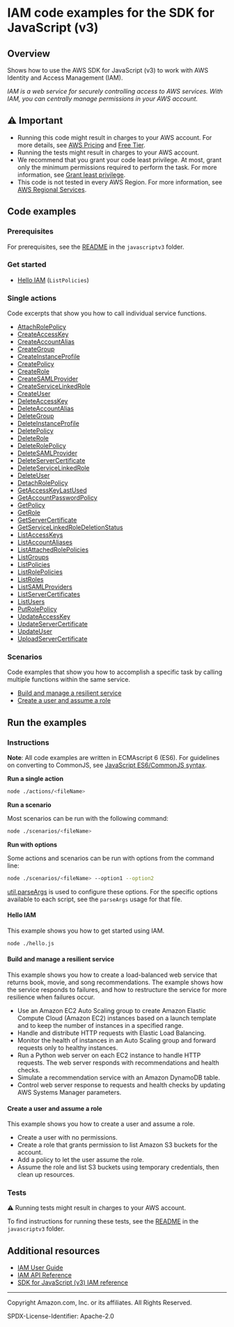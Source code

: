 # IAM code examples for the SDK for JavaScript (v3)

## Overview

Shows how to use the AWS SDK for JavaScript (v3) to work with AWS Identity and Access Management (IAM).

<!--custom.overview.start-->
<!--custom.overview.end-->

_IAM is a web service for securely controlling access to AWS services. With IAM, you can centrally manage permissions in your AWS account._

## ⚠ Important

* Running this code might result in charges to your AWS account. For more details, see [AWS Pricing](https://aws.amazon.com/pricing/) and [Free Tier](https://aws.amazon.com/free/).
* Running the tests might result in charges to your AWS account.
* We recommend that you grant your code least privilege. At most, grant only the minimum permissions required to perform the task. For more information, see [Grant least privilege](https://docs.aws.amazon.com/IAM/latest/UserGuide/best-practices.html#grant-least-privilege).
* This code is not tested in every AWS Region. For more information, see [AWS Regional Services](https://aws.amazon.com/about-aws/global-infrastructure/regional-product-services).

<!--custom.important.start-->
<!--custom.important.end-->

## Code examples

### Prerequisites

For prerequisites, see the [README](../../README.md#Prerequisites) in the `javascriptv3` folder.


<!--custom.prerequisites.start-->
<!--custom.prerequisites.end-->

### Get started

- [Hello IAM](hello.js#L6) (`ListPolicies`)


### Single actions

Code excerpts that show you how to call individual service functions.

- [AttachRolePolicy](actions/attach-role-policy.js#L6)
- [CreateAccessKey](actions/create-access-key.js#L6)
- [CreateAccountAlias](actions/create-account-alias.js#L6)
- [CreateGroup](actions/create-group.js#L6)
- [CreateInstanceProfile](../cross-services/wkflw-resilient-service/steps-demo.js#L450)
- [CreatePolicy](actions/create-policy.js#L6)
- [CreateRole](actions/create-role.js#L6)
- [CreateSAMLProvider](actions/create-saml-provider.js#L6)
- [CreateServiceLinkedRole](actions/create-service-linked-role.js#L6)
- [CreateUser](actions/create-user.js#L6)
- [DeleteAccessKey](actions/delete-access-key.js#L6)
- [DeleteAccountAlias](actions/delete-account-alias.js#L6)
- [DeleteGroup](actions/delete-group.js#L6)
- [DeleteInstanceProfile](../cross-services/wkflw-resilient-service/steps-destroy.js#L216)
- [DeletePolicy](actions/delete-policy.js#L6)
- [DeleteRole](actions/delete-role.js#L6)
- [DeleteRolePolicy](actions/delete-role-policy.js#L6)
- [DeleteSAMLProvider](actions/delete-saml-provider.js#L6)
- [DeleteServerCertificate](actions/delete-server-certificate.js#L6)
- [DeleteServiceLinkedRole](actions/delete-service-linked-role.js#L6)
- [DeleteUser](actions/delete-user.js#L6)
- [DetachRolePolicy](actions/detach-role-policy.js#L6)
- [GetAccessKeyLastUsed](actions/get-access-key-last-used.js#L6)
- [GetAccountPasswordPolicy](actions/get-account-password-policy.js#L6)
- [GetPolicy](actions/get-policy.js#L6)
- [GetRole](actions/get-role.js#L6)
- [GetServerCertificate](actions/get-server-certificate.js#L6)
- [GetServiceLinkedRoleDeletionStatus](actions/get-service-linked-role-deletion-status.js#L6)
- [ListAccessKeys](actions/list-access-keys.js#L6)
- [ListAccountAliases](actions/list-account-aliases.js#L6)
- [ListAttachedRolePolicies](actions/list-attached-role-policies.js#L6)
- [ListGroups](actions/list-groups.js#L6)
- [ListPolicies](actions/list-policies.js#L6)
- [ListRolePolicies](actions/list-role-policies.js#L6)
- [ListRoles](actions/list-roles.js#L6)
- [ListSAMLProviders](actions/list-saml-providers.js#L6)
- [ListServerCertificates](actions/list-server-certificates.js#L6)
- [ListUsers](actions/list-users.js#L6)
- [PutRolePolicy](actions/put-role-policy.js#L6)
- [UpdateAccessKey](actions/update-access-key.js#L6)
- [UpdateServerCertificate](actions/update-server-certificate.js#L6)
- [UpdateUser](actions/update-user.js#L6)
- [UploadServerCertificate](actions/upload-server-certificate.js#L6)

### Scenarios

Code examples that show you how to accomplish a specific task by calling multiple
functions within the same service.

- [Build and manage a resilient service](../cross-services/wkflw-resilient-service/index.js)
- [Create a user and assume a role](scenarios/basic.js)


<!--custom.examples.start-->
<!--custom.examples.end-->

## Run the examples

### Instructions

**Note**: All code examples are written in ECMAscript 6 (ES6). For guidelines on converting to CommonJS, see
[JavaScript ES6/CommonJS syntax](https://docs.aws.amazon.com/sdk-for-javascript/v3/developer-guide/sdk-examples-javascript-syntax.html).

**Run a single action**

```bash
node ./actions/<fileName>
```

**Run a scenario**

Most scenarios can be run with the following command:
```bash
node ./scenarios/<fileName>
```

**Run with options**

Some actions and scenarios can be run with options from the command line:
```bash
node ./scenarios/<fileName> --option1 --option2
```
[util.parseArgs](https://nodejs.org/api/util.html#utilparseargsconfig) is used to configure
these options. For the specific options available to each script, see the `parseArgs` usage
for that file.

<!--custom.instructions.start-->
<!--custom.instructions.end-->

#### Hello IAM

This example shows you how to get started using IAM.

```bash
node ./hello.js
```


#### Build and manage a resilient service

This example shows you how to create a load-balanced web service that returns book, movie, and song recommendations. The example shows how the service responds to failures, and how to restructure the service for more resilience when failures occur.

- Use an Amazon EC2 Auto Scaling group to create Amazon Elastic Compute Cloud (Amazon EC2) instances based on a launch template and to keep the number of instances in a specified range.
- Handle and distribute HTTP requests with Elastic Load Balancing.
- Monitor the health of instances in an Auto Scaling group and forward requests only to healthy instances.
- Run a Python web server on each EC2 instance to handle HTTP requests. The web server responds with recommendations and health checks.
- Simulate a recommendation service with an Amazon DynamoDB table.
- Control web server response to requests and health checks by updating AWS Systems Manager parameters.

<!--custom.scenario_prereqs.cross_ResilientService.start-->
<!--custom.scenario_prereqs.cross_ResilientService.end-->


<!--custom.scenarios.cross_ResilientService.start-->
<!--custom.scenarios.cross_ResilientService.end-->

#### Create a user and assume a role

This example shows you how to create a user and assume a role.

- Create a user with no permissions.
- Create a role that grants permission to list Amazon S3 buckets for the account.
- Add a policy to let the user assume the role.
- Assume the role and list S3 buckets using temporary credentials, then clean up resources.

<!--custom.scenario_prereqs.iam_Scenario_CreateUserAssumeRole.start-->
<!--custom.scenario_prereqs.iam_Scenario_CreateUserAssumeRole.end-->


<!--custom.scenarios.iam_Scenario_CreateUserAssumeRole.start-->
<!--custom.scenarios.iam_Scenario_CreateUserAssumeRole.end-->

### Tests

⚠ Running tests might result in charges to your AWS account.


To find instructions for running these tests, see the [README](../../README.md#Tests)
in the `javascriptv3` folder.



<!--custom.tests.start-->
<!--custom.tests.end-->

## Additional resources

- [IAM User Guide](https://docs.aws.amazon.com/IAM/latest/UserGuide/introduction.html)
- [IAM API Reference](https://docs.aws.amazon.com/IAM/latest/APIReference/welcome.html)
- [SDK for JavaScript (v3) IAM reference](https://docs.aws.amazon.com/AWSJavaScriptSDK/v3/latest/client/iam)

<!--custom.resources.start-->
<!--custom.resources.end-->

---

Copyright Amazon.com, Inc. or its affiliates. All Rights Reserved.

SPDX-License-Identifier: Apache-2.0
